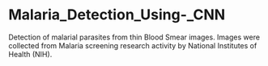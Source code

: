 # Malaria_Detection_Using-_CNN
Detection of malarial parasites from thin Blood Smear images. Images were collected from Malaria screening research activity by National Institutes of Health (NIH). 
